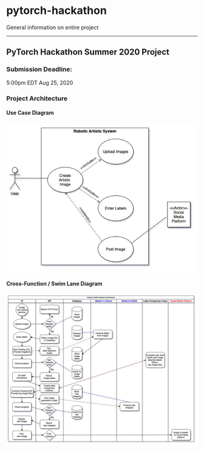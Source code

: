 # pytorch-hackathon
General information on entire project

---------------------------------------------------------------------------------------
## PyTorch Hackathon Summer 2020 Project


### Submission Deadline:
5:00pm EDT Aug 25, 2020

### Project Architecture

#### Use Case Diagram

![use case diagram](UML-Diagrams/UseCaseDiagram-PytorchHackaton-Jul20_20.jpg)

#### Cross-Function / Swim Lane Diagram

![cross-function / swim lane diagram](UML-Diagrams/Cross-funtional_SwimlaneDiagram-PyTorchHackathon-Jul20_20.jpg)
